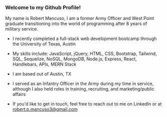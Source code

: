 ### Welcome to my Github Profile!

My name is Robert Mancuso, I am a former Army Officer and West Point graduate transitioning into the world of programming after 8 years of military service.

- I recently completed a full-stack web development bootcamp through the University of Texas, Austin
- My skills include: JavaScript, jQuery, HTML, CSS, Bootstrap, Tailwind, SQL, Sequelize, NoSQL, MongoDB, Node.js, Express, React, Handlebars, APIs, MERN Stack
- I am based out of Austin, TX
- I served as an Infantry Officer in the Army during my time in service, although I also held roles in training, recruiting, and marketing/public affairs

- If you'd like to get in touch, feel free to reach out to me on LinkedIn or at robert.p.mancuso3@gmail.com
